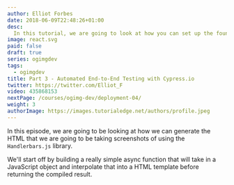 ```yaml
---
author: Elliot Forbes
date: 2018-06-09T22:48:26+01:00
desc:
  In this tutorial, we are going to look at how you can set up the foundations for the REST API that will be powering our SaaS product.
image: react.svg
paid: false
draft: true
series: ogimgdev
tags:
  - ogimgdev
title: Part 3 - Automated End-to-End Testing with Cypress.io
twitter: https://twitter.com/Elliot_F
video: 435868153
nextPage: /courses/ogimg-dev/deployment-04/
weight: 3
authorImage: https://images.tutorialedge.net/authors/profile.jpeg
---
```


In this episode, we are going to be looking at how we can generate the HTML that we are going to be taking screenshots of using the `Handlerbars.js` library.

We'll start off by building a really simple async function that will take in a JavaScript object and interpolate that into a HTML template before returning the compiled result.

